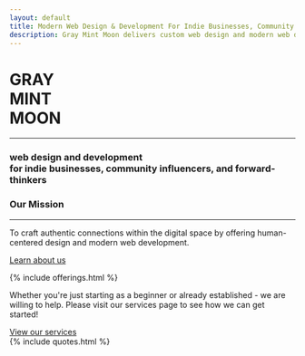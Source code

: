```yaml
---
layout: default
title: Modern Web Design & Development For Indie Businesses, Community Influencers, and Forward Thinkers
description: Gray Mint Moon delivers custom web design and modern web development for indie businesses, community influencers, and forward-thinkers. We build websites for the soul of your brand.
---
```

<div class="home_splash">
	<div class="container container_xl">
		<h1 class="text_light site_title">
			<span class="home_splash_title_first">GRAY</span><br>
			<span class="home_splash_title_second">MINT</span><br>
			<span class="home_splash_title_third">MOON</span>
		</h1>
		<hr class="divider_splash">
		<h3 class="text_light"><strong>web design and development</strong><br>
		for indie businesses, community influencers, and forward-thinkers</h3>
	</div>
</div>
<div class="row_sm home_mission bg_dark">
	<div class="container_md text_center">
		<h3 class="text_white">Our Mission</h3>
		<hr class="divider">
		<p class="text_white">To craft authentic connections within the digital space by offering human-centered design and modern web development.</p>
		<p><a class="text_margin_top page_submit text_dark" href="/about">Learn about us</a></p>
	</div>
</div>
{% include offerings.html %}
<div class="row_sm bg_lightgray row_home_cta">
	<div class="container_lg">
		<p class="text_center">Whether you're just starting as a beginner or already established - we are willing to help. Please visit our services page to see how we can get started!</p>
		<a class="page_submit" href="/services">View our services</a>
	</div>
</div>
{% include quotes.html %}